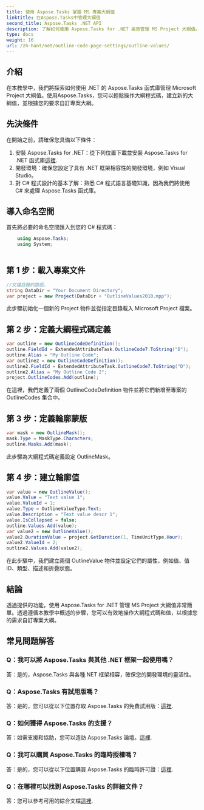 ```yaml
---
title: 使用 Aspose.Tasks 掌握 MS 專案大綱值
linktitle: 在Aspose.Tasks中管理大綱值
second_title: Aspose.Tasks .NET API
description: 了解如何使用 Aspose.Tasks for .NET 高效管理 MS Project 大綱值。輕鬆客製化專案大綱。
type: docs
weight: 16
url: /zh-hant/net/outline-code-page-settings/outline-values/
---
```

## 介紹
在本教學中，我們將探索如何使用 .NET 的 Aspose.Tasks 函式庫管理 Microsoft Project 大綱值。使用Aspose.Tasks，您可以輕鬆操作大綱程式碼，建立新的大綱值，並根據您的要求自訂專案大綱。
## 先決條件
在開始之前，請確保您具備以下條件：
1. 安裝 Aspose.Tasks for .NET：從下列位置下載並安裝 Aspose.Tasks for .NET 函式庫[這裡](https://releases.aspose.com/tasks/net/).
2. 開發環境：確保您設定了具有 .NET 框架相容性的開發環境，例如 Visual Studio。
3. 對 C# 程式設計的基本了解：熟悉 C# 程式語言基礎知識，因為我們將使用 C# 來處理 Aspose.Tasks 函式庫。

## 導入命名空間
首先將必要的命名空間匯入到您的 C# 程式碼：
```csharp
    using Aspose.Tasks;
    using System;
    
```
## 第 1 步：載入專案文件
```csharp
//文檔目錄的路徑。
string DataDir = "Your Document Directory";
var project = new Project(DataDir + "OutlineValues2010.mpp");
```
此步驟初始化一個新的 Project 物件並從指定目錄載入 Microsoft Project 檔案。
## 第 2 步：定義大綱程式碼定義
```csharp
var outline = new OutlineCodeDefinition();
outline.FieldId = ExtendedAttributeTask.OutlineCode7.ToString("D");
outline.Alias = "My Outline Code";
var outline2 = new OutlineCodeDefinition();
outline2.FieldId = ExtendedAttributeTask.OutlineCode7.ToString("D");
outline2.Alias = "My Outline Code 2";
project.OutlineCodes.Add(outline);
```
在這裡，我們定義了兩個 OutlineCodeDefinition 物件並將它們新增至專案的 OutlineCodes 集合中。
## 第 3 步：定義輪廓蒙版
```csharp
var mask = new OutlineMask();
mask.Type = MaskType.Characters;
outline.Masks.Add(mask);
```
此步驟為大綱程式碼定義設定 OutlineMask。
## 第 4 步：建立輪廓值
```csharp
var value = new OutlineValue();
value.Value = "Text value 1";
value.ValueId = 1;
value.Type = OutlineValueType.Text;
value.Description = "Text value descr 1";
value.IsCollapsed = false;
outline.Values.Add(value);
var value2 = new OutlineValue();
value2.DurationValue = project.GetDuration(1, TimeUnitType.Hour);
value2.ValueId = 2;
outline2.Values.Add(value2);
```
在此步驟中，我們建立兩個 OutlineValue 物件並設定它們的屬性，例如值、值 ID、類型、描述和折疊狀態。

## 結論
透過提供的功能，使用 Aspose.Tasks for .NET 管理 MS Project 大綱值非常簡單。透過遵循本教學中概述的步驟，您可以有效地操作大綱程式碼和值，以根據您的需求自訂專案大綱。
## 常見問題解答
### Q：我可以將 Aspose.Tasks 與其他 .NET 框架一起使用嗎？
答：是的，Aspose.Tasks 與各種.NET 框架相容，確保您的開發環境的靈活性。
### Q：Aspose.Tasks 有試用版嗎？
答：是的，您可以從以下位置存取 Aspose.Tasks 的免費試用版：[這裡](https://releases.aspose.com/).
### Q：如何獲得 Aspose.Tasks 的支援？
答：如需支援和協助，您可以造訪 Aspose.Tasks 論壇。[這裡](https://forum.aspose.com/c/tasks/15).
### Q：我可以購買 Aspose.Tasks 的臨時授權嗎？
答：是的，您可以從以下位置購買 Aspose.Tasks 的臨時許可證：[這裡](https://purchase.aspose.com/temporary-license/).
### Q：在哪裡可以找到 Aspose.Tasks 的詳細文件？
答：您可以參考可用的綜合文檔[這裡](https://reference.aspose.com/tasks/net/).
